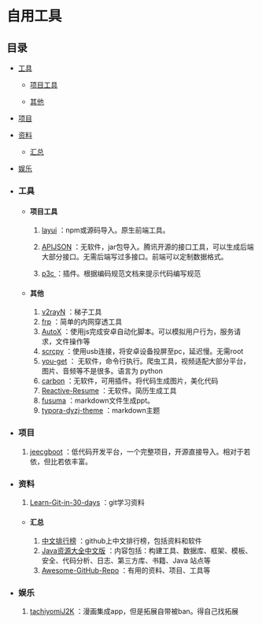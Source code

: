 



# 自用工具

## 目录

- [工具](#工具) 

  - [项目工具](#项目工具) 

  - [其他](#其他) 

- [项目](#项目) 
- [资料](#资料) 
  - [汇总](#汇总) 
- [娱乐](#娱乐) 



- ### 工具

  - #### 项目工具

    1. [layui](https://github.com/layui/layui) ：npm或源码导入。原生前端工具。

    2. [APIJSON](https://github.com/Tencent/APIJSON) ：无软件，jar包导入。腾讯开源的接口工具，可以生成后端大部分接口。无需后端写过多接口。前端可以定制数据格式。

    3. [p3c ](https://github.com/alibaba/p3c) ：插件。根据编码规范文档来提示代码编写规范
  - #### 其他
    1. [v2rayN](https://github.com/2dust/v2rayN) ：梯子工具
    2. [frp](https://github.com/fatedier/frp) ：简单的内网穿透工具
    3. [AutoX](https://github.com/kkevsekk1/AutoX) ：使用js完成安卓自动化脚本。可以模拟用户行为，服务请求，文件操作等
    4. [scrcpy](https://github.com/Genymobile/scrcpy) ：使用usb连接，将安卓设备投屏至pc，延迟慢。无需root
    5. [you-get](https://github.com/soimort/you-get) ： 无软件，命令行执行。爬虫工具，视频适配大部分平台，图片、音频等不是很多。语言为 <font title="blue">python</font> 
    6. [carbon](https://github.com/carbon-app/carbon) ：无软件，可用插件。将代码生成图片，美化代码
    7. [Reactive-Resume](https://github.com/AmruthPillai/Reactive-Resume?tab=readme-ov-file) ：无软件。简历生成工具
    8. [fusuma](https://github.com/hiroppy/fusuma) ：markdown文件生成ppt。
    9. [typora-dyzj-theme](https://github.com/muggledy/typora-dyzj-theme) ：markdown主题

   



- ### 项目

  1. [jeecgboot](https://github.com/jeecgboot/jeecg-boot) ：低代码开发平台，一个完整项目，开源直接导入。相对于若依，但比若依丰富。


- ### 资料

  1. [Learn-Git-in-30-days](https://github.com/doggy8088/Learn-Git-in-30-days) ：git学习资料

  - #### 汇总

     1. [中文排行榜](https://github.com/GrowingGit/GitHub-Chinese-Top-Charts) ：github上中文排行榜，包括资料和软件
     2. [Java资源大全中文版](https://github.com/jobbole/awesome-java-cn) ：内容包括：构建工具、数据库、框架、模板、安全、代码分析、日志、第三方库、书籍、Java 站点等
     3. [Awesome-GitHub-Repo](https://github.com/Wechat-ggGitHub/Awesome-GitHub-Repo) ：有用的资料、项目、工具等


- ### 娱乐

   1. [tachiyomiJ2K](https://github.com/Jays2Kings/tachiyomiJ2K) ：漫画集成app，但是拓展自带被ban。得自己找拓展


